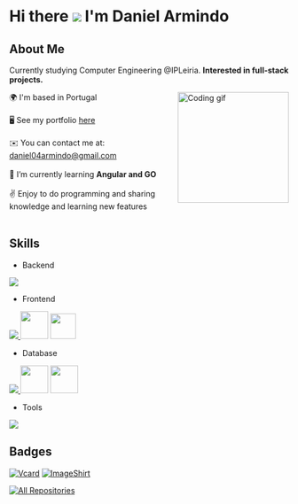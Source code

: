 # Hi there ![](https://user-images.githubusercontent.com/18350557/176309783-0785949b-9127-417c-8b55-ab5a4333674e.gif) I'm Daniel Armindo

## About Me

Currently studying Computer Engineering @IPLeiria. **Interested in full-stack projects.**

<p>
<img align="right" width="200" src="https://i.pinimg.com/originals/f3/85/39/f38539a08585d9631a83e240c2907514.gif" alt="Coding gif" />

🌍 I'm based in Portugal <br><br>
🖥️ See my portfolio <a href="#">here</a><br><br>
✉️ You can contact me at: daniel04armindo@gmail.com<br><br>
🌱 I’m currently learning <span style="font-weight:bold;">Angular and GO</span><br><br>
✌️ Enjoy to do programming and sharing knowledge and learning new features <br><br>
</p>

## Skills

- Backend
<p align="left">
  <a href="https://skillicons.dev">
    <img src="https://skillicons.dev/icons?i=php,laravel,java,nodejs,py,arduino,c,cpp,cs" />
  </a>
</p>

- Frontend
<p align="left">
  <a href="https://skillicons.dev">
    <img src="https://skillicons.dev/icons?i=ts,js,react,nextjs,redux,vue,bootstrap,nuxtjs" />
  </a>
  <a href="https://www.chartjs.org"><img src="https://scicoding.com/content/images/2021/09/chartjs-logo-1.svg" width="50" height="50"/></a>
  <a href="https://cordova.apache.org/"><img src="https://www.vectorlogo.zone/logos/apache_cordova/apache_cordova-icon.svg"  width="46" height="46"/> </a>
</p>

- Database
<p align="left">
  <a href="https://skillicons.dev">
    <img src="https://skillicons.dev/icons?i=mongodb,mysql,sqlite" />
  </a>
<a href="https://www.oracle.com/"><img width="50" height="50" src="https://user-images.githubusercontent.com/25181517/117208736-bdedc080-adf5-11eb-912f-61c7d43705f6.png"/></a>
<a href="https://mariadb.org/"><img width="50" height="50" src="https://github.com/marwin1991/profile-technology-icons/assets/136815194/3c698a4f-84e4-4849-a900-476b14311634"/></a>
</p>

- Tools
<p align="left">
  <a href="https://skillicons.dev">
    <img src="https://skillicons.dev/icons?i=git,github,docker,figma,idea,vscode,postman,linux,vim,windows,obsidian,blender" />
  </a>
</p>

## Badges

[![Vcard](https://github-readme-stats.vercel.app/api/pin/?username=DanielArmindo&repo=VCard-Platform&border_color=D48908&bg_color=0D1117&title_color=C9D1D9&text_color=8B949E&icon_color=D48908)](https://github.com/DanielArmindo/VCard-Platform)
[![ImageShirt](https://github-readme-stats.vercel.app/api/pin/?username=DanielArmindo&repo=ImagineShirt_WebApp&border_color=D48908&bg_color=0D1117&title_color=C9D1D9&text_color=8B949E&icon_color=D48908)](https://github.com/DanielArmindo/ImagineShirt_WebApp)

<p align="left">
  <a href="https://github.com/DanielArmindo?tab=repositories" target="_blank"><img alt="All Repositories" title="All Repositories" src="https://img.shields.io/badge/-All%20Repos-D48908?style=for-the-badge&logo=koding&logoColor=white"/></a>
</p>
